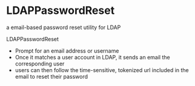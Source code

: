 LDAPPasswordReset
=================

a email-based password reset utility for LDAP

LDAPPasswordReset

* Prompt for an email address or username
* Once it matches a user account in LDAP, it sends an email the corresponding user
* users can then follow the time-sensitive, tokenized url included in the email to reset their password
